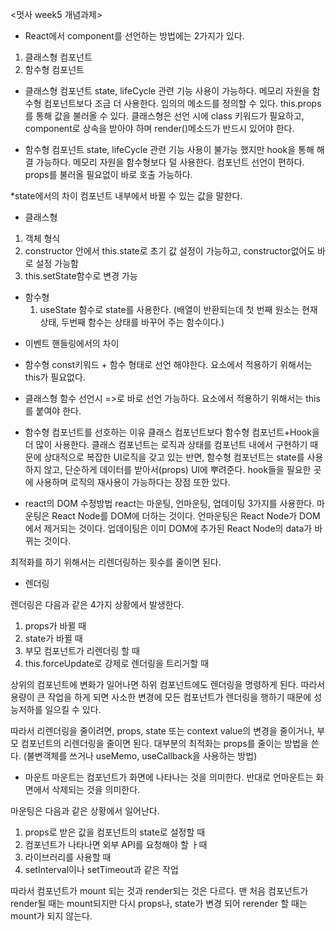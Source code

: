 <멋사 week5 개념과제>


* React에서 component를 선언하는 방법에는 2가지가 있다.
1. 클래스형 컴포넌트
2. 함수형 컴포넌트

* 클래스형 컴포넌트
state, lifeCycle 관련 기능 사용이 가능하다.
메모리 자원을 함수형 컴포넌트보다 조금 더 사용한다.
임의의 메소드를 정의할 수 있다.
this.props를 통해 값을 불러올 수 있다.
클래스형은 선언 시에 class 키워드가 필요하고, component로 상속을 받아야 하며 render()메소드가 반드시 있어야 한다.

* 함수형 컴포넌트
state, lifeCycle 관련 기능 사용이 불가능 했지만 hook을 통해 해결 가능하다.
메모리 자원을 함수형보다 덜 사용한다.
컴포넌트 선언이 편하다.
props를 불러올 필요없이 바로 호출 가능하다.

*state에서의 차이
컴포넌트 내부에서 바뀔 수 있는 값을 말한다.

- 클래스형
 1. 객체 형식
 2. constructor 안에서 this.state로 초기 값 설정이 가능하고, constructor없어도 바로 설정 가능함
 3. this.setState함수로 변경 가능

- 함수형
  1. useState 함수로 state를 사용한다. (배열이 반환되는데 첫 번째 원소는 현재 상태, 두번째 함수는 상태를 바꾸어 주는 함수이다.)


* 이벤트 핸들링에서의 차이

- 함수형
  const키워드 + 함수 형태로 선언 해야한다.
  요소에서 적용하기 위해서는 this가 필요없다.
  
- 클래스형
  함수 선언시 =>로 바로 선언 가능하다.
  요소에서 적용하기 위해서는 this를 붙여야 한다.
  
* 함수형 컴포넌트를 선호하는 이유
클래스 컴포넌트보다 함수형 컴포넌트+Hook을 더 많이 사용한다.
클래스 컴포넌트는 로직과 상태를 컴포넌트 내에서 구현하기 때문에 상대적으로 복잡한 UI로직을 갖고 있는 반면,
함수형 컴포넌트는 state를 사용하지 않고, 단순하게 데이터를 받아서(props) UI에 뿌려준다.
hook들을 필요한 곳에 사용하며 로직의 재사용이 가능하다는 장점 또한 있다.

* react의 DOM 수정방법
react는 마운팅, 언마운팅, 업데이팅 3가지를 사용한다.
마운팅은 React Node를 DOM에 더하는 것이다.
언마운팅은 React Node가 DOM에서 제거되는 것이다.
업데이팅은 이미 DOM에 추가된 React Node의 data가 바뀌는 것이다.

최적화를 하기 위해서는 리렌더링하는 횟수를 줄이면 된다.

* 렌더링

렌더링은 다음과 같은 4가지 상황에서 발생한다.
1. props가 바뀔 때
2. state가 바뀔 때
3. 부모 컴포넌트가 리렌더링 할 때
4. this.forceUpdate로 강제로 렌더링을 트리거할 때

상위의 컴포넌트에 변화가 일어나면 하위 컴포넌트에도 렌더링을 명령하게 된다. 따라서 용량이 큰 작업을 하게 되면
사소한 변경에 모든 컴포넌트가 렌더링을 행하기 때문에 성능저하를 일으킬 수 있다.

따라서 리렌더링을 줄이려면, props, state 또는 context value의 변경을 줄이거나, 부모 컴포넌트의 리렌더링을 줄이면 된다.
대부분의 최적화는 props를 줄이는 방법을 쓴다. (불변객체를 쓰거나 useMemo, useCallback을 사용하는 방법)

* 마운트
 마운트는 컴포넌트가 화면에 나타나는 것을 의미한다. 반대로 언마운트는 화면에서 삭제되는 것을 의미한다.
 
 마운팅은 다음과 같은 상황에서 일어난다.
 1. props로 받은 값을 컴포넌트의 state로 설정할 때
 2. 컴포넌트가 나타나면 외부 API를 요청해야 할 ㅏ때
 3. 라이브러리를 사용할 때
 4. setInterval이나 setTimeout과 같은 작업


따라서 컴포넌트가 mount 되는 것과 render되는 것은 다르다. 맨 처음 컴포넌트가 render될 때는 mount되지만 다시 props나, state가 변경 되어
rerender 할 때는 mount가 되지 않는다.
